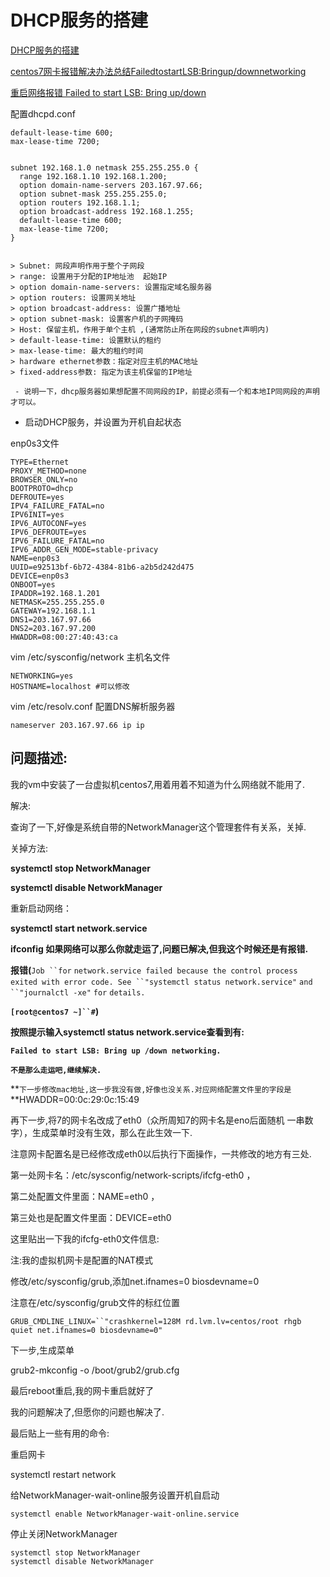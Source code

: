 # DHCP服务的搭建

[DHCP服务的搭建](https://www.linuxidc.com/Linux/2016-06/132395.htm)

[centos7网卡报错解决办法总结FailedtostartLSB:Bringup/downnetworking ](http://blog.sina.com.cn/s/blog_6253d0970102xg3o.html)

[重启网络报错 Failed to start LSB: Bring up/down](http://www.raksmart.com/29.html?l=zh-cn)

配置dhcpd.conf

```
default-lease-time 600;
max-lease-time 7200;


subnet 192.168.1.0 netmask 255.255.255.0 {
  range 192.168.1.10 192.168.1.200;
  option domain-name-servers 203.167.97.66;
  option subnet-mask 255.255.255.0;
  option routers 192.168.1.1;
  option broadcast-address 192.168.1.255;
  default-lease-time 600;
  max-lease-time 7200;
}


```



```
> Subnet: 网段声明作用于整个子网段 
> range: 设置用于分配的IP地址池  起始IP 
> option domain-name-servers: 设置指定域名服务器
> option routers: 设置网关地址
> option broadcast-address: 设置广播地址
> option subnet-mask: 设置客户机的子网掩码 
> Host: 保留主机，作用于单个主机 ,(通常防止所在网段的subnet声明内) 
> default-lease-time: 设置默认的租约
> max-lease-time: 最大的租约时间
> hardware ethernet参数：指定对应主机的MAC地址
> fixed-address参数: 指定为该主机保留的IP地址

 - 说明一下，dhcp服务器如果想配置不同网段的IP，前提必须有一个和本地IP同网段的声明才可以。
```

- 启动DHCP服务，并设置为开机自起状态



enp0s3文件

```
TYPE=Ethernet
PROXY_METHOD=none
BROWSER_ONLY=no
BOOTPROTO=dhcp
DEFROUTE=yes
IPV4_FAILURE_FATAL=no
IPV6INIT=yes
IPV6_AUTOCONF=yes
IPV6_DEFROUTE=yes
IPV6_FAILURE_FATAL=no
IPV6_ADDR_GEN_MODE=stable-privacy
NAME=enp0s3
UUID=e92513bf-6b72-4384-81b6-a2b5d242d475
DEVICE=enp0s3
ONBOOT=yes
IPADDR=192.168.1.201
NETMASK=255.255.255.0
GATEWAY=192.168.1.1
DNS1=203.167.97.66
DNS2=203.167.97.200
HWADDR=08:00:27:40:43:ca
```



vim /etc/sysconfig/network 主机名文件

```
NETWORKING=yes
HOSTNAME=localhost #可以修改
```



vim /etc/resolv.conf 配置DNS解析服务器

```
nameserver 203.167.97.66 ip ip
```



## 问题描述:

我的vm中安装了一台虚拟机centos7,用着用着不知道为什么网络就不能用了.

解决:

查询了一下,好像是系统自带的NetworkManager这个管理套件有关系，关掉.

关掉方法:

**systemctl stop NetworkManager**

**systemctl disable NetworkManager**

重新启动网络：

**systemctl start network.service**

**ifconfig 如果网络可以那么你就走运了,问题已解决,但我这个时候还是有报错.**

**报错(**`Job ``for` `network.service failed because the control process exited with error code. See ``"systemctl status network.service"` `and ``"journalctl -xe"` `for` `details.`

**`[root@centos7 ~]``#`)**

**按照提示输入systemctl status network.service查看到有:**

**`Failed to start LSB: Bring up /down networking.`**

**`不是那么走运吧,继续解决.`**

**`下一步修改mac地址,这一步我没有做,好像也没关系.对应网络配置文件里的字段是`**HWADDR=00:0c:29:0c:15:49

再下一步,将7的网卡名改成了eth0（众所周知7的网卡名是eno后面随机 一串数字），生成菜单时没有生效，那么在此生效一下.

注意网卡配置名是已经修改成eth0以后执行下面操作，一共修改的地方有三处.

第一处网卡名：/etc/sysconfig/network-scripts/ifcfg-eth0 ，

第二处配置文件里面：NAME=eth0 ，

第三处也是配置文件里面：DEVICE=eth0

这里贴出一下我的ifcfg-eth0文件信息:

注:我的虚拟机网卡是配置的NAT模式

修改/etc/sysconfig/grub,添加net.ifnames=0 biosdevname=0

注意在/etc/sysconfig/grub文件的标红位置

```
GRUB_CMDLINE_LINUX=``"crashkernel=128M rd.lvm.lv=centos/root rhgb quiet net.ifnames=0 biosdevname=0"
```

下一步,生成菜单

grub2-mkconfig -o /boot/grub2/grub.cfg

最后reboot重启,我的网卡重启就好了

我的问题解决了,但愿你的问题也解决了.

最后贴上一些有用的命令:

重启网卡

systemctl restart network

给NetworkManager-wait-online服务设置开机自启动

```
systemctl enable NetworkManager-wait-online.service
```



停止关闭NetworkManager

```
systemctl stop NetworkManager
systemctl disable NetworkManager
```



